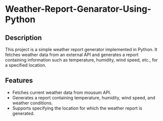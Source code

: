 # Weather-Report-Genarator-Using-Python
## Description
This project is a simple weather report generator implemented in Python. It fetches weather data from an external API and generates a report containing information such as temperature, humidity, wind speed, etc., for a specified location.

## Features
- Fetches current weather data from mousum API.
- Generates a report containing temperature, humidity, wind speed, and weather conditions.
- Supports specifying the location for which the weather report is generated.


